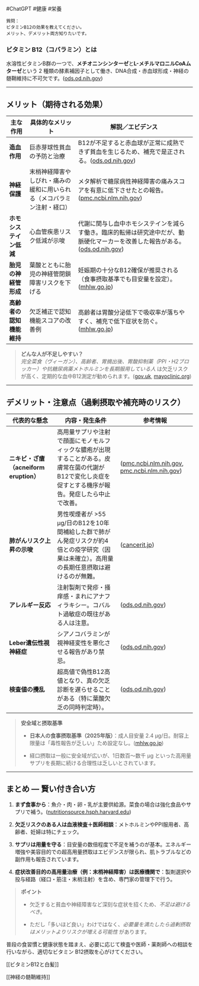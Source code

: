 #ChatGPT #健康 #栄養

```
質問：
ビタミンB12の効果を教えてください。
メリット、デメリット両方知りたいです。
```

### ビタミン B12（コバラミン）とは

水溶性ビタミンB群の一つで、**メチオニンシンターゼ**と**L-メチルマロニルCoAムターゼ**という 2 種類の酵素補因子として働き、DNA合成・赤血球形成・神経の髄鞘維持に不可欠です。([ods.od.nih.gov](https://ods.od.nih.gov/factsheets/VitaminB12-HealthProfessional/?utm_source=chatgpt.com "Vitamin B12 - Health Professional Fact Sheet"))

---

## メリット（期待される効果）

|主な作用|具体的なメリット|解説／エビデンス|
|---|---|---|
|**造血作用**|巨赤芽球性貧血の予防と治療|B12が不足すると赤血球が正常に成熟できず貧血を生じるため、補充で是正される。([ods.od.nih.gov](https://ods.od.nih.gov/factsheets/VitaminB12-HealthProfessional/?utm_source=chatgpt.com "Vitamin B12 - Health Professional Fact Sheet"))|
|**神経保護**|末梢神経障害やしびれ・痛みの緩和に用いられる（メコバラミン注射・経口）|メタ解析で糖尿病性神経障害の痛みスコアを有意に低下させたとの報告。([pmc.ncbi.nlm.nih.gov](https://pmc.ncbi.nlm.nih.gov/articles/PMC11450300/?utm_source=chatgpt.com "Methylcobalamin as a candidate for chronic peripheral neuropathic ..."))|
|**ホモシステイン低減**|心血管疾患リスク低減が示唆|代謝に関与し血中ホモシステインを減らす働き。臨床的転帰は研究途中だが、動脈硬化マーカーを改善した報告がある。([ods.od.nih.gov](https://ods.od.nih.gov/factsheets/VitaminB12-HealthProfessional/?utm_source=chatgpt.com "Vitamin B12 - Health Professional Fact Sheet"))|
|**胎児の神経管形成**|葉酸とともに胎児の神経管閉鎖障害リスクを下げる|妊娠期の十分なB12確保が推奨される（食事摂取基準でも目安量を設定）。([mhlw.go.jp](https://www.mhlw.go.jp/content/10904750/001396865.pdf?utm_source=chatgpt.com "[PDF] 日本人の食事摂取基準（2025年版）の策定ポイント - 厚生労働省"))|
|**高齢者の認知機能維持**|欠乏補正で認知機能スコアの改善例|高齢者は胃酸分泌低下で吸収率が落ちやすく、補充で低下症状を防ぐ。([mhlw.go.jp](https://www.mhlw.go.jp/content/10904750/001396865.pdf?utm_source=chatgpt.com "[PDF] 日本人の食事摂取基準（2025年版）の策定ポイント - 厚生労働省"))|

> **どんな人が不足しやすい？**  
> _完全菜食（ヴィーガン）、高齢者、胃摘出後、胃酸抑制薬（PPI・H2ブロッカー）や抗糖尿病薬メトホルミンを長期服用している人_ は欠乏リスクが高く、定期的な血中B12測定が勧められます。([gov.uk](https://www.gov.uk/drug-safety-update/metformin-and-reduced-vitamin-b12-levels-new-advice-for-monitoring-patients-at-risk?utm_source=chatgpt.com "Metformin and reduced vitamin B12 levels: new advice for ... - GOV.UK"), [mayoclinic.org](https://www.mayoclinic.org/diseases-conditions/gerd/expert-answers/heartburn-meds-and-b12/faq-20348628?utm_source=chatgpt.com "Heartburn medicines and B-12 deficiency - Mayo Clinic"))

---

## デメリット・注意点（過剰摂取や補充時のリスク）

|代表的な懸念|内容・発生条件|参考情報|
|---|---|---|
|**ニキビ・ざ瘡（acneiform eruption）**|高用量サプリや注射で顔面にモノモルフィックな膿疱が出現することがある。皮膚常在菌の代謝がB12で変化し炎症を促すとする機序が報告。発症したら中止で改善。|([pmc.ncbi.nlm.nih.gov](https://pmc.ncbi.nlm.nih.gov/articles/PMC6049814/?utm_source=chatgpt.com "Vitamin B12 modulates the transcriptome of the skin microbiota in ..."), [pmc.ncbi.nlm.nih.gov](https://pmc.ncbi.nlm.nih.gov/articles/PMC11657059/?utm_source=chatgpt.com "Vitamin B12–induced acneiform eruption - PMC"))|
|**肺がんリスク上昇の示唆**|男性喫煙者が >55 µg/日のB12を10年間補給した群で肺がん発症リスクが約4倍との疫学研究（因果は未確立）。高用量の長期任意摂取は避けるのが無難。|([cancerit.jp](https://www.cancerit.jp/gann-kiji-itiran/kokyuukigann/haigann/post-56872.html?utm_source=chatgpt.com "高用量ビタミンB6／B12長期摂取で男性の肺がんリスク上昇"))|
|**アレルギー反応**|注射製剤で発疹・掻痒感・まれにアナフィラキシー。コバルト過敏症の既往がある人は注意。|([ods.od.nih.gov](https://ods.od.nih.gov/factsheets/VitaminB12-HealthProfessional/?utm_source=chatgpt.com "Vitamin B12 - Health Professional Fact Sheet"))|
|**Leber遺伝性視神経症**|シアノコバラミンが視神経変性を悪化させる報告があり禁忌。|([ods.od.nih.gov](https://ods.od.nih.gov/factsheets/VitaminB12-HealthProfessional/?utm_source=chatgpt.com "Vitamin B12 - Health Professional Fact Sheet"))|
|**検査値の攪乱**|超高値で偽性B12高値となり、真の欠乏診断を遅らせることがある（特に葉酸欠乏の同時判定時）。|([ods.od.nih.gov](https://ods.od.nih.gov/factsheets/VitaminB12-HealthProfessional/?utm_source=chatgpt.com "Vitamin B12 - Health Professional Fact Sheet"))|

> **安全域と摂取基準**
> 
> - **日本人の食事摂取基準（2025年版）**：成人目安量 2.4 µg/日。耐容上限量は「毒性報告が乏しい」ため設定なし。([mhlw.go.jp](https://www.mhlw.go.jp/content/10904750/001396865.pdf?utm_source=chatgpt.com "[PDF] 日本人の食事摂取基準（2025年版）の策定ポイント - 厚生労働省"))
>     
> - 経口摂取は一般に安全域が広いが、1日数百～数千 µg といった高用量サプリを長期に続ける合理性は乏しいとされています。
>     

---

## まとめ — 賢い付き合い方

1. **まず食事から**：魚介・肉・卵・乳が主要供給源。菜食の場合は強化食品やサプリで補う。([nutritionsource.hsph.harvard.edu](https://nutritionsource.hsph.harvard.edu/vitamin-b12/?utm_source=chatgpt.com "Vitamin B12 - The Nutrition Source"))
    
2. **欠乏リスクのある人は血液検査＋医師相談**：メトホルミンやPPI服用者、高齢者、妊婦は特にチェック。
    
3. **サプリは用量を守る**：目安量の数倍程度で不足を補うのが基本。エネルギー増強や美容目的での超高用量摂取はエビデンスが限られ、肌トラブルなどの副作用も報告されています。
    
4. **症状改善目的の高用量治療（例：末梢神経障害）は医療機関で**：製剤選択や投与経路（経口・筋注・末梢注射）を含め、専門家の管理下で行う。
    

> **ポイント**
> 
> - 欠乏すると貧血や神経障害など深刻な症状を招くため、_不足は避けるべき_。
>     
> - ただし「多いほど良い」わけではなく、_必要量を満たしたら過剰摂取はメリットよりリスクが増える可能性_ があります。
>     

普段の食習慣と健康状態を踏まえ、必要に応じて検査や医師・薬剤師への相談を行いながら、適切なビタミン B12摂取を心がけてください。

[[ビタミンB12と白髪]]

[[神経の髄鞘維持]]